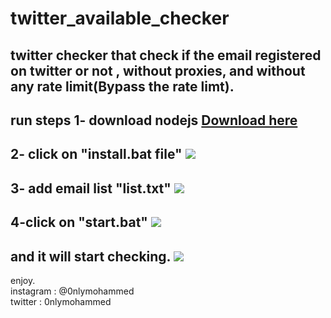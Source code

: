 # twitter_available_checker
twitter checker that check if the email registered on twitter or not , without proxies, and without any rate limit(Bypass the rate limt).
--------------------
**run steps**
1- download nodejs 
<a href="https://nodejs.org/dist/v14.15.5/node-v14.15.5-x64.msi">Download here</a>
----------------
2- click on "install.bat file"
<img src="https://j.top4top.io/p_1879l34g51.png">
----------------
3- add email list "list.txt" 
<img src="https://a.top4top.io/p_1879m1zv11.png">
----------------
4-click on "start.bat"
<img src="https://g.top4top.io/p_1879omvpq1.png">
----------------
and it will start checking.
<img src="https://e.top4top.io/p_1879cn40e1.png">
----------------


enjoy. <br>
instagram : @0nlymohammed <br>
twitter : 0nlymohammed
